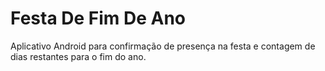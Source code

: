 # Festa De Fim De Ano
Aplicativo Android para confirmação de presença na festa e contagem de dias restantes para o fim do ano.
